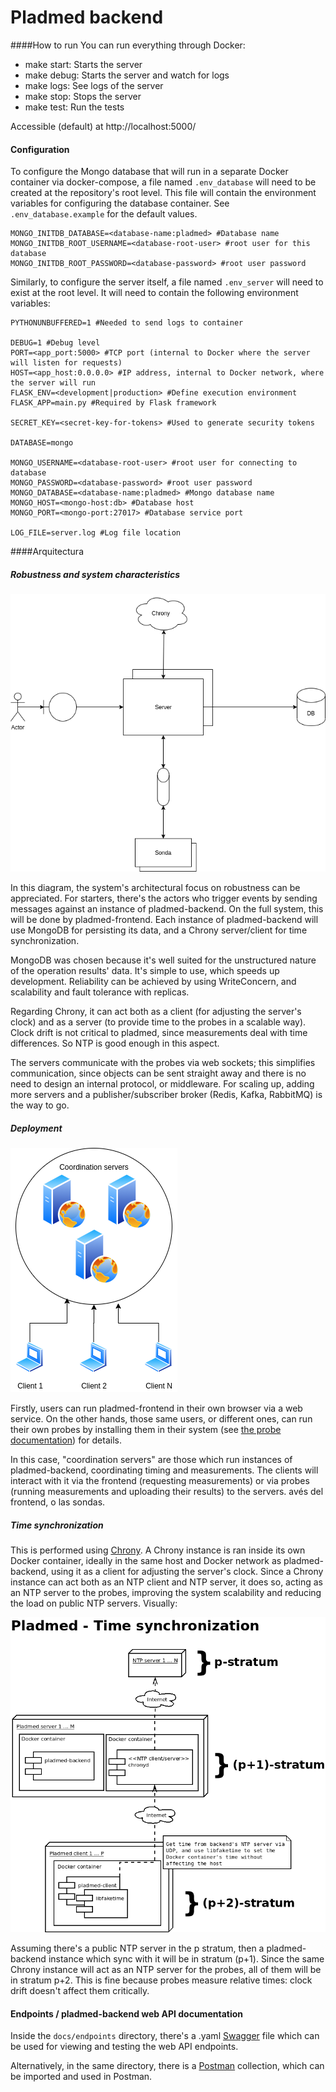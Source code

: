 # Pladmed backend

####How to run
You can run everything through Docker:

- make start: Starts the server
- make debug: Starts the server and watch for logs
- make logs: See logs of the server
- make stop: Stops the server
- make test: Run the tests

Accessible (default) at http://localhost:5000/

#### Configuration

To configure the Mongo database that will run in a separate Docker container via docker-compose, a file named `.env_database` will need to be created at the repository's root level. This file will contain the environment variables for configuring the database container. See `.env_database.example` for the default values.

```
MONGO_INITDB_DATABASE=<database-name:pladmed> #Database name
MONGO_INITDB_ROOT_USERNAME=<database-root-user> #root user for this database
MONGO_INITDB_ROOT_PASSWORD=<database-password> #root user password
```

Similarly, to configure the server itself, a file named `.env_server` will need to exist at the root level. It will need to contain the following environment variables:

```
PYTHONUNBUFFERED=1 #Needed to send logs to container

DEBUG=1 #Debug level
PORT=<app_port:5000> #TCP port (internal to Docker where the server will listen for requests)
HOST=<app_host:0.0.0.0> #IP address, internal to Docker network, where the server will run
FLASK_ENV=<development|production> #Define execution environment
FLASK_APP=main.py #Required by Flask framework

SECRET_KEY=<secret-key-for-tokens> #Used to generate security tokens

DATABASE=mongo

MONGO_USERNAME=<database-root-user> #root user for connecting to database
MONGO_PASSWORD=<database-password> #root user password
MONGO_DATABASE=<database-name:pladmed> #Mongo database name
MONGO_HOST=<mongo-host:db> #Database host
MONGO_PORT=<mongo-port:27017> #Database service port

LOG_FILE=server.log #Log file location
```

####Arquitectura

##### Robustness and system characteristics

![Robustness diagram](docs/robustness-diagram.png)

In this diagram, the system's architectural focus on robustness can be appreciated. For starters, there's the actors who trigger events by sending messages against an instance of pladmed-backend. On the full system, this will be done by pladmed-frontend. Each instance of pladmed-backend will use MongoDB for persisting its data, and a Chrony server/client for time synchronization.

MongoDB was chosen because it's well suited for the unstructured nature of the operation results' data. It's simple to use, which speeds up development. Reliability can be achieved by using WriteConcern, and scalability and fault tolerance with replicas.

Regarding Chrony, it can act both as a client (for adjusting the server's clock) and as a server (to provide time to the probes in a scalable way). Clock drift is not critical to pladmed, since measurements deal with time differences. So NTP is good enough in this aspect.

The servers communicate with the probes via web sockets; this simplifies communication, since objects can be sent straight away and there is no need to design an internal protocol, or middleware. For scaling up, adding more servers and a publisher/subscriber broker (Redis, Kafka, RabbitMQ) is the way to go.


##### Deployment

![Deployment diagram](docs/deployment-diagram.png)

Firstly, users can run pladmed-frontend in their own browser via a web service. On the other hands, those same users, or different ones, can run their own probes by installing them in their system (see [the probe documentation](https://github.com/fedefunes96/pladmed-client)) for details.

In this case, "coordination servers" are those which run instances of pladmed-backend, coordinating timing and measurements. The clients will interact with it via the frontend (requesting measurements) or via probes (running measurements and uploading their results) to the servers.
avés del frontend, o las sondas.

##### Time synchronization

This is performed using [Chrony](https://github.com/mlichvar/chrony). A Chrony instance is ran inside its own Docker container, ideally in the same host and Docker network as pladmed-backend, using it as a client for adjusting the server's clock. Since a Chrony instance can act both as an NTP client and NTP server, it does so, acting as an NTP server to the probes, improving the system scalability and reducing the load on public NTP servers. Visually:

![NTP architecture](docs/time-sync.png)

Assuming there's a public NTP server in the p stratum, then a pladmed-backend instance which sync with it will be in stratum (p+1). Since the same Chrony instance will act as an NTP server for the probes, all of them will be in stratum p+2. This is fine because probes measure relative times: clock drift doesn't affect them critically.
 
#### Endpoints / pladmed-backend web API documentation

Inside the  `docs/endpoints` directory, there's a .yaml [Swagger](https://swagger.io/tools/swagger-ui/) file which can be used for viewing and testing the web API endpoints.

Alternatively, in the same directory, there is a [Postman](https://www.postman.com/) collection, which can be imported and used in Postman.